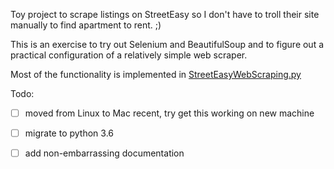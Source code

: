 Toy project to scrape listings on StreetEasy so I don't have to troll their site manually to find apartment to rent. ;)

This is an exercise to try out Selenium and BeautifulSoup and to figure out a practical configuration of a relatively simple web scraper.

Most of the functionality is implemented in [StreetEasyWebScraping.py](code/StreetEasyWebScraping.py)

Todo:

- [ ] moved from Linux to Mac recent, try get this working on new machine

- [ ] migrate to python 3.6

- [ ] add non-embarrassing documentation
